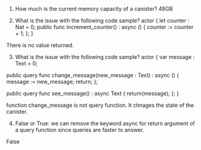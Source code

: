 1. How much is the current memory capacity of a canister?
    48GB

2. What is the issue with the following code sample?
actor {
  let counter : Nat = 0;
  public func increment_counter() : async () {
    counter := counter + 1;
  };
}

There is no value returned. 

3. What is the issue with the following code sample?
actor {
  var message : Text = 0;

  public query func change_message(new_message : Text) : async () {
    message := new_message;
    return;
  };
  
  public query func see_message() : async Text {
    return(message);
  };
}

function change_message is not query function. It chnages the state of the canister.


4. False or True: we can remove the keyword async for return argument of a query function since queries are faster to answer.

False

